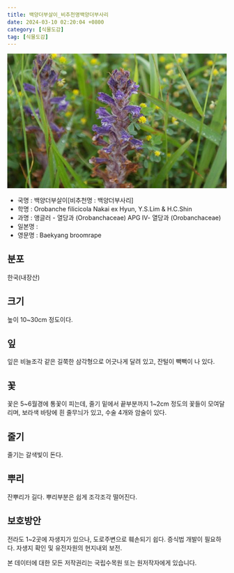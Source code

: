 ```yaml
---
title: 백양더부살이_비추천명백양더부사리
date: 2024-03-10 02:20:04 +0800
category: [식물도감]
tag: [식물도감]
---
```




![백양더부살이[비추천명 : 백양더부사리]](/assets/img/fileUpload/plants/basic/Orobanchaceae/Orobanche/9164/9164_20160726105609878files_th2.jpg)
- 국명 : 백양더부살이[비추천명 : 백양더부사리]
- 학명 : Orobanche filicicola Nakai ex Hyun, Y.S.Lim & H.C.Shin
- 과명 : 앵글러 - 열당과 (Orobanchaceae) APG Ⅳ- 열당과 (Orobanchaceae)
- 일본명 : 
- 영문명 : Baekyang broomrape


## 분포
한국(내장산) 
## 크기
높이 10~30cm 정도이다.
## 잎
잎은 비늘조각 같은 길쭉한 삼각형으로 어긋나게 달려 있고, 잔털이 빽빽이 나 있다.
## 꽃
꽃은 5~6월경에 통꽃이 피는데, 줄기 밑에서 끝부분까지 1~2cm 정도의 꽃들이 모여달리며, 보라색 바탕에 흰 줄무늬가 있고, 수술 4개와 암술이 있다.
## 줄기
줄기는 갈색빛이 돈다.
## 뿌리
잔뿌리가 길다. 뿌리부분은 쉽게 조각조각 떨어진다.
## 보호방안
전라도 1~2곳에 자생지가 있으나, 도로주변으로 훼손되기 쉽다. 증식법 개발이 필요하다. 자생지 확인 및 유전자원의 현지내외 보전.






본 데이터에 대한 모든 저작권리는 국립수목원 또는 원저작자에게 있습니다.
